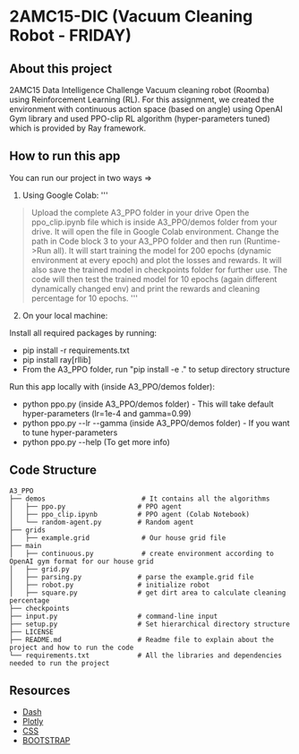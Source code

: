 # 2AMC15-DIC (Vacuum Cleaning Robot - FRIDAY)

## About this project
2AMC15 Data Intelligence Challenge Vacuum cleaning robot (Roomba) using Reinforcement Learning (RL). For this assignment, we 
created the environment with continuous action space (based on angle) using OpenAI Gym library and used PPO-clip RL algorithm
(hyper-parameters tuned) which is provided by Ray framework.

## How to run this app
You can run our project in two ways =>

1) Using Google Colab:
'''
> Upload the complete A3_PPO folder in your drive
> Open the ppo_clip.ipynb file which is inside A3_PPO/demos folder from your drive.
> It will open the file in Google Colab environment. Change the path in Code block 3 to your A3_PPO folder
and then run (Runtime->Run all). It will start training the model for 200 epochs (dynamic environment at every epoch) and 
plot the losses and rewards. It will also save the trained model in checkpoints folder for further use. The code will then 
test the trained model for 10 epochs (again different dynamically changed env) and print the rewards and cleaning percentage
for 10 epochs.
'''

2) On your local machine:

Install all required packages by running:

- pip install -r requirements.txt
- pip install ray[rllib]
- From the A3_PPO folder, run "pip install -e ." to setup directory structure

Run this app locally with (inside A3_PPO/demos folder):

- python ppo.py (inside A3_PPO/demos folder) - This will take default hyper-parameters (lr=1e-4 and gamma=0.99)
- python ppo.py --lr <learning-rate> --gamma <gamma> (inside A3_PPO/demos folder) - If you want to tune hyper-parameters
- python ppo.py --help (To get more info)

## Code Structure

    A3_PPO
    ├── demos                        # It contains all the algorithms
    │   ├── ppo.py                  # PPO agent
    │   ├── ppo_clip.ipynb          # PPO agent (Colab Notebook)
    │   └── random-agent.py         # Random agent
    ├── grids                      
    │   ├── example.grid             # Our house grid file
    ├── main                        
    │   ├── continuous.py            # create environment according to OpenAI gym format for our house grid
    │   ├── grid.py                  
    │   ├── parsing.py              # parse the example.grid file
    │   ├── robot.py                # initialize robot
    │   ├── square.py               # get dirt area to calculate cleaning percentage
    ├── checkpoints
    ├── input.py                    # command-line input
    ├── setup.py                    # Set hierarchical directory structure
    ├── LICENSE                    
    ├── README.md                   # Readme file to explain about the project and how to run the code
    └── requirements.txt            # All the libraries and dependencies needed to run the project

## Resources

* [Dash](https://dash.plotly.com/)
* [Plotly](https://plotly.com/python/)
* [CSS](https://codepen.io/chriddyp/pen/bWLwgP.css)
* [BOOTSTRAP](https://bootswatch.com/lux/)
